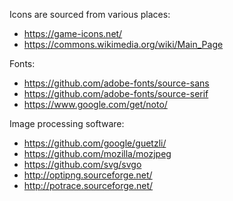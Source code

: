 Icons are sourced from various places:

* https://game-icons.net/
* https://commons.wikimedia.org/wiki/Main_Page

Fonts:

* https://github.com/adobe-fonts/source-sans
* https://github.com/adobe-fonts/source-serif
* https://www.google.com/get/noto/

Image processing software:

* https://github.com/google/guetzli/
* https://github.com/mozilla/mozjpeg
* https://github.com/svg/svgo
* http://optipng.sourceforge.net/
* http://potrace.sourceforge.net/
